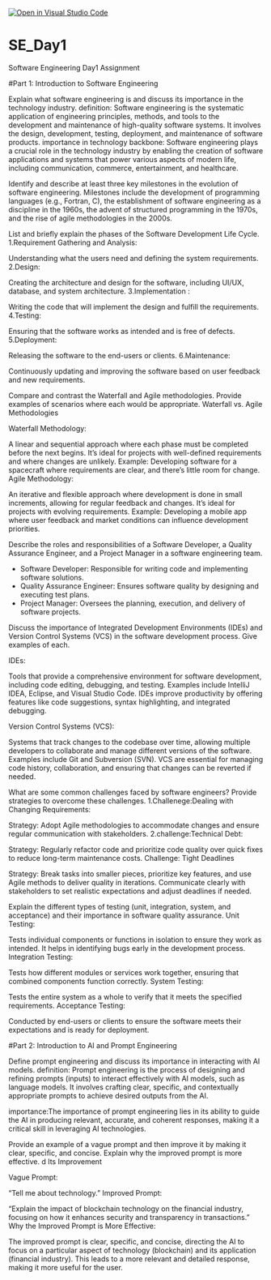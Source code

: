 [![Open in Visual Studio Code](https://classroom.github.com/assets/open-in-vscode-2e0aaae1b6195c2367325f4f02e2d04e9abb55f0b24a779b69b11b9e10269abc.svg)](https://classroom.github.com/online_ide?assignment_repo_id=15571134&assignment_repo_type=AssignmentRepo)
# SE_Day1
Software Engineering Day1 Assignment

#Part 1: Introduction to Software Engineering

Explain what software engineering is and discuss its importance in the technology industry.
definition: Software engineering is the systematic application of engineering principles, methods, and tools to the development and maintenance of high-quality software systems. It involves the design, development, testing, deployment, and maintenance of software products.
importance in technology backbone: Software engineering plays a crucial role in the technology industry by enabling the creation of software applications and systems that power various aspects of modern life, including communication, commerce, entertainment, and healthcare.


Identify and describe at least three key milestones in the evolution of software engineering.
Milestones include the development of programming languages (e.g., Fortran, C), the establishment of software engineering as a discipline in the 1960s, the advent of structured programming in the 1970s, and the rise of agile methodologies in the 2000s.

List and briefly explain the phases of the Software Development Life Cycle.
1.Requirement Gathering and Analysis:

Understanding what the users need and defining the system requirements.
2.Design:

Creating the architecture and design for the software, including UI/UX, database, and system architecture.
3.Implementation :

Writing the code that will implement the design and fulfill the requirements.
4.Testing:

Ensuring that the software works as intended and is free of defects.
5.Deployment:

Releasing the software to the end-users or clients.
6.Maintenance:

Continuously updating and improving the software based on user feedback and new requirements.


Compare and contrast the Waterfall and Agile methodologies. Provide examples of scenarios where each would be appropriate.
Waterfall vs. Agile Methodologies

Waterfall Methodology:

A linear and sequential approach where each phase must be completed before the next begins. It’s ideal for projects with well-defined requirements and where changes are unlikely.
Example: Developing software for a spacecraft where requirements are clear, and there’s little room for change.
Agile Methodology:

An iterative and flexible approach where development is done in small increments, allowing for regular feedback and changes. It’s ideal for projects with evolving requirements.
Example: Developing a mobile app where user feedback and market conditions can influence development priorities.


Describe the roles and responsibilities of a Software Developer, a Quality Assurance Engineer, and a Project Manager in a software engineering team.

  - Software Developer: Responsible for writing code and implementing software solutions.
  - Quality Assurance Engineer: Ensures software quality by designing and executing test plans.
  - Project Manager: Oversees the planning, execution, and delivery of software projects.
 

Discuss the importance of Integrated Development Environments (IDEs) and Version Control Systems (VCS) in the software development process. Give examples of each.

IDEs:

Tools that provide a comprehensive environment for software development, including code editing, debugging, and testing. Examples include IntelliJ IDEA, Eclipse, and Visual Studio Code. IDEs improve productivity by offering features like code suggestions, syntax highlighting, and integrated debugging.

Version Control Systems (VCS):

Systems that track changes to the codebase over time, allowing multiple developers to collaborate and manage different versions of the software. Examples include Git and Subversion (SVN). VCS are essential for managing code history, collaboration, and ensuring that changes can be reverted if needed.


What are some common challenges faced by software engineers? Provide strategies to overcome these challenges.
1.Challenege:Dealing with Changing Requirements:

Strategy: Adopt Agile methodologies to accommodate changes and ensure regular communication with stakeholders.
2.challenge:Technical Debt:

Strategy: Regularly refactor code and prioritize code quality over quick fixes to reduce long-term maintenance costs.
Challenge: Tight Deadlines

Strategy: Break tasks into smaller pieces, prioritize key features, and use Agile methods to deliver quality in iterations. Communicate clearly with stakeholders to set realistic expectations and adjust deadlines if needed.


Explain the different types of testing (unit, integration, system, and acceptance) and their importance in software quality assurance.
Unit Testing:

Tests individual components or functions in isolation to ensure they work as intended. It helps in identifying bugs early in the development process.
Integration Testing:

Tests how different modules or services work together, ensuring that combined components function correctly.
System Testing:

Tests the entire system as a whole to verify that it meets the specified requirements.
Acceptance Testing:

Conducted by end-users or clients to ensure the software meets their expectations and is ready for deployment.

#Part 2: Introduction to AI and Prompt Engineering


Define prompt engineering and discuss its importance in interacting with AI models.
definition: Prompt engineering is the process of designing and refining prompts (inputs) to interact effectively with AI models, such as language models. It involves crafting clear, specific, and contextually appropriate prompts to achieve desired outputs from the AI. 

importance:The importance of prompt engineering lies in its ability to guide the AI in producing relevant, accurate, and coherent responses, making it a critical skill in leveraging AI technologies.

Provide an example of a vague prompt and then improve it by making it clear, specific, and concise. Explain why the improved prompt is more effective.
d Its Improvement

Vague Prompt:

“Tell me about technology.”
Improved Prompt:

“Explain the impact of blockchain technology on the financial industry, focusing on how it enhances security and transparency in transactions.”
Why the Improved Prompt is More Effective:

The improved prompt is clear, specific, and concise, directing the AI to focus on a particular aspect of technology (blockchain) and its application (financial industry). This leads to a more relevant and detailed response, making it more useful for the user.
